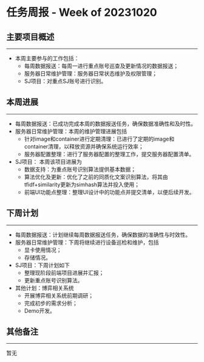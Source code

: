 
# 任务周报 - Week of 20231020


## 主要项目概述
---
- 本周主要参与的工作包括：
	- 每周数据报送：每周一进行重点账号巡查及更新情况的数据报送；
	- 服务器日常维护管理：服务器日常状态维护及权限管理；
	- SJ项目：对重点SJ账号进行识别。


## 本周进展
---
- 每周数据报送：已成功完成本周的数据报送任务，确保数据准确性和及时性。
- 服务器日常维护管理：本周的维护管理进展包括
	- 针对image和container进行定期清理：已进行了定期的image和container清理，以释放资源并确保系统运行效率；
	- 服务器配置整理：进行了服务器配置的整理工作，提交服务器配置清单。
- SJ项目： 本周该项目进展为
	- 数据支持：为重点账号识别算法提供基本数据；
	- 算法优化及更新：优化了之前的同质化文案识别算法，将其由tfidf+similarity更新为simhash算法并投入使用；
	- 前端UI功能点整理：整理UI设计中的功能点并提交清单，以便后续开发。


## 下周计划
---
- 每周数据报送：计划继续每周数据报送任务，确保数据的准确性与时效性。
- 服务器日常维护管理：下周将继续进行设备巡检和维护，包括
	- 显卡使用情况；
	- 存储情况。
- SJ项目：下周计划如下
	- 整理现阶段前端项目进展并汇报；
	- 更新重点账号识别算法。
- 其他计划：博弈相关系统
	- 开展博弈相关系统前期调研；
	- 完成初步的需求分析；
	- Demo开发。

## 其他备注
---
暂无
